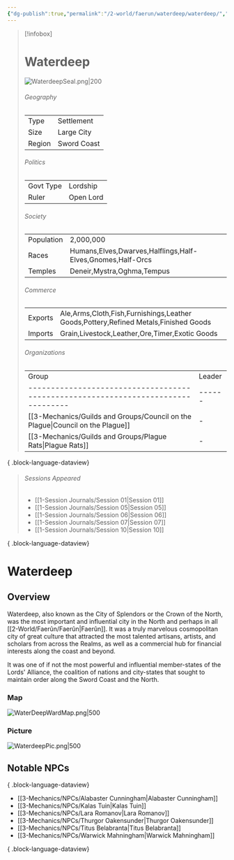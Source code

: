 ```yaml
---
{"dg-publish":true,"permalink":"/2-world/faerun/waterdeep/waterdeep/","tags":["Category/Settlement"],"created":"2025-02-22T16:39:58.745-05:00","updated":"2025-02-25T21:30:02.571-05:00"}
---
```


> [!infobox]
> # Waterdeep
> ![WaterdeepSeal.png|200](/img/user/z_Assets/WaterdeepSeal.png)
> ###### Geography
> | |  |
> |---|---|
> |Type | Settlement |
> |Size | Large City |
> |Region | Sword Coast |
> ###### Politics
> | |  |
> |---|---|
> |Govt Type | Lordship |
> |Ruler | Open Lord|
> ###### Society
> | | |
> |---|---|
> |Population | 2,000,000 |
> |Races | Humans,Elves,Dwarves,Halflings,Half-Elves,Gnomes,Half-Orcs|
> |Temples | Deneir,Mystra,Oghma,Tempus |
> ###### Commerce
> | | |
> |---|---|
> |Exports | Ale,Arms,Cloth,Fish,Furnishings,Leather Goods,Pottery,Refined Metals,Finished Goods |
> |Imports | Grain,Livestock,Leather,Ore,Timer,Exotic Goods |
> ###### Organizations
> | | |
> |---|---|
>  | Group                                                                             | Leader |
> | --------------------------------------------------------------------------------- | ------ |
> | [[3-Mechanics/Guilds and Groups/Council on the Plague\|Council on the Plague]] | \-     |
> | [[3-Mechanics/Guilds and Groups/Plague Rats\|Plague Rats]]                     | \-     |
> 
{ .block-language-dataview}
> ###### Sessions Appeared
>  - [[1-Session Journals/Session 01\|Session 01]]
> - [[1-Session Journals/Session 05\|Session 05]]
> - [[1-Session Journals/Session 06\|Session 06]]
> - [[1-Session Journals/Session 07\|Session 07]]
> - [[1-Session Journals/Session 10\|Session 10]]
> 
{ .block-language-dataview}

# Waterdeep
## Overview
Waterdeep, also known as the City of Splendors or the Crown of the North, was the most important and influential city in the North and perhaps in all [[2-World/Faerûn/Faerûn\|Faerûn]]. It was a truly marvelous cosmopolitan city of great culture that attracted the most talented artisans, artists, and scholars from across the Realms, as well as a commercial hub for financial interests along the coast and beyond.

It was one of if not the most powerful and influential member-states of the Lords' Alliance, the coalition of nations and city-states that sought to maintain order along the Sword Coast and the North.

### Map
![WaterDeepWardMap.png|500](/img/user/z_Assets/WaterDeepWardMap.png)

### Picture
![WaterdeepPic.png|500](/img/user/z_Assets/WaterdeepPic.png)


## Notable NPCs

{ .block-language-dataview}
- [[3-Mechanics/NPCs/Alabaster Cunningham\|Alabaster Cunningham]]
- [[3-Mechanics/NPCs/Kalas Tuin\|Kalas Tuin]]
- [[3-Mechanics/NPCs/Lara Romanov\|Lara Romanov]]
- [[3-Mechanics/NPCs/Thurgor Oakensunder\|Thurgor Oakensunder]]
- [[3-Mechanics/NPCs/Titus Belabranta\|Titus Belabranta]]
- [[3-Mechanics/NPCs/Warwick Mahningham\|Warwick Mahningham]]

{ .block-language-dataview}

